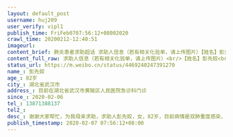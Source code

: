 ```yaml
---
layout: default_post
username: huj209
user_verify: vipl1
publish_time: FriFeb0707:56:12+08002020
crawl_time: 20200212-12:40:51
imageurl: 
content_brief: 肺炎患者求助超话 求助人信息（若有相关化验单，请上传图片）【姓名】彭先姣【年龄】82岁【所在城市】湖北省武汉市【所在小区、社区】目前在湖北省武汉市黄陂区人民医院急诊科门诊【患病时间】2020-02-06【联系方式】13871388137【其他紧急联系人】【病情描述】谢谢大家帮忙，为我母亲求助 ...全文
content_full_raw: 求助人信息（若有相关化验单，请上传图片）<br/>【姓名】彭先姣<br/>【年龄】82岁<br/>【所在城市】湖北省武汉市<br/>【所在小区、社区】目前在湖北省武汉市黄陂区人民医院急诊科门诊<br/>【患病时间】2020-02-06<br/>【联系方式】13871388137<br/>【其他紧急联系人】<br/>【病情描述】谢谢大家帮忙，为我母亲求助，求助人：彭先姣，女，82岁，目前病情是双肺重度感染，呼吸困难，心动过速，不能移动，随时需要插管治疗，跪求收治医院抢救我的母亲！一刻也不能等，跪求跪求跪求🙏<br/>联系人：田惠玲（求助人女儿）13871388137
status_url: https://m.weibo.cn/status/4469240247391270
name_: 彭先姣
age_: 82岁
city_: 湖北省武汉市
address_: 目前在湖北省武汉市黄陂区人民医院急诊科门诊
since_: 2020-02-06
tel_: 13871388137
tel2_: 
desc_: 谢谢大家帮忙，为我母亲求助，求助人彭先姣，女，82岁，目前病情是双肺重度感染，呼吸困难，心动过速，不能移动，随时需要插管治疗，跪求收治医院抢救我的母亲！一刻也不能等，跪求跪求跪求🙏联系人田惠玲（求助人女儿）13871388137
publish_timestamp: 2020-02-07 07:56:12+08:00
---
```

